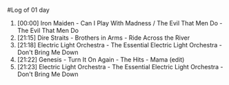 #Log of 01 day

1. [00:00] Iron Maiden - Can I Play With Madness / The Evil That Men Do - The Evil That Men Do
1. [21:15] Dire Straits - Brothers in Arms - Ride Across the River
1. [21:18] Electric Light Orchestra - The Essential Electric Light Orchestra - Don't Bring Me Down
1. [21:22] Genesis - Turn It On Again - The Hits - Mama (edit)
1. [21:23] Electric Light Orchestra - The Essential Electric Light Orchestra - Don't Bring Me Down
